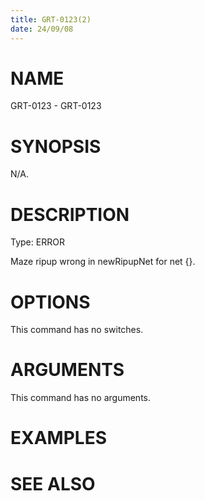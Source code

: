 ```yaml
---
title: GRT-0123(2)
date: 24/09/08
---
```


# NAME

GRT-0123 - GRT-0123

# SYNOPSIS

N/A.

# DESCRIPTION

Type: ERROR

Maze ripup wrong in newRipupNet for net {}.

# OPTIONS

This command has no switches.

# ARGUMENTS

This command has no arguments.

# EXAMPLES

# SEE ALSO
